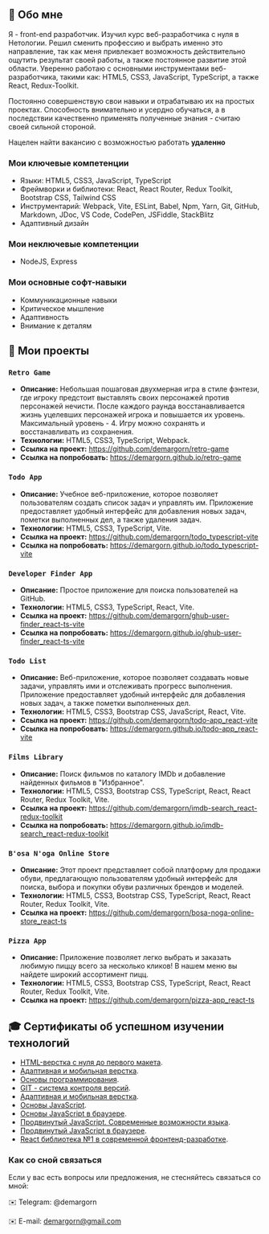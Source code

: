 ##  👋 Обо мне 

Я - front-end разработчик. Изучил курс веб-разработчика с нуля в Нетологии. Решил сменить профессию и выбрать именно это направление, так как меня привлекает возможность действительно ощутить результат своей работы, а также постоянное развитие этой области. Уверенно работаю с основными инструментами веб-разработчика, такими как: HTML5, CSS3, JavaScript, TypeScript, а также React, Redux-Toolkit.

Постоянно совершенствую свои навыки и отрабатываю их на простых проектах. Способность внимательно и усердно обучаться, а в последствии качественно применять полученные знания - считаю своей сильной стороной. 

Нацелен найти вакансию с возможностью работать **удаленно**

### Мои ключевые компетенции

* Языки: HTML5, CSS3, JavaScript, TypeScript
* Фреймворки и библиотеки: React, React Router, Redux Toolkit, Bootstrap CSS, Tailwind CSS
* Инструментарий: Webpack, Vite, ESLint, Babel, Npm, Yarn, Git, GitHub, Markdown, JDoc, VS Code, CodePen, JSFiddle, StackBlitz
* Адаптивный дизайн

 ### Мои неключевые компетенции
* NodeJS, Express

### Мои основные софт-навыки
* Коммуникационные навыки
* Критическое мышление
* Адаптивность
* Внимание к деталям


## 💼 Мои проекты

### `Retro Game`
- **Описание:** Небольшая пошаговая двухмерная игра в стиле фэнтези, где игроку предстоит выставлять своих персонажей против персонажей нечисти. После каждого раунда восстанавливается жизнь уцелевших персонажей игрока и повышается их уровень. Максимальный уровень - 4. Игру можно сохранять и восстанавливать из сохранения.
- **Технологии:** HTML5, CSS3, TypeScript, Webpack.
- **Ссылка на проект:** https://github.com/demargorn/retro-game
- **Ссылка на попробовать:** https://demargorn.github.io/retro-game

### `Todo App`
- **Описание:** Учебное веб-приложение, которое позволяет пользователям создать список задач и управлять им. Приложение предоставляет удобный интерфейс для добавления новых задач, пометки выполненных дел, а также удаления задач.
- **Технологии:** HTML5, CSS3, TypeScript, Vite.
- **Ссылка на проект:** https://github.com/demargorn/todo_typescript-vite
- **Ссылка на попробовать:** https://demargorn.github.io/todo_typescript-vite

### `Developer Finder App`
- **Описание:** Простое приложение для поиска пользователей на GitHub.
- **Технологии:** HTML5, CSS3, TypeScript, React, Vite.
- **Ссылка на проект:** https://github.com/demargorn/ghub-user-finder_react-ts-vite
- **Ссылка на попробовать:** https://demargorn.github.io/ghub-user-finder_react-ts-vite

### `Todo List`
- **Описание:** Веб-приложение, которое позволяет создавать новые задачи, управлять ими и отслеживать прогресс выполнения. Приложение предоставляет удобный интерфейс для добавления новых задач, а также пометки выполненных дел.
- **Технологии:** HTML5, CSS3, Bootstrap CSS, JavaScript, React, Vite.
- **Ссылка на проект:** https://github.com/demargorn/todo-app_react-vite
- **Ссылка на попробовать:** https://demargorn.github.io/todo-app_react-vite

### `Films Library`
- **Описание:** Поиск фильмов по каталогу IMDb и добавление найденных фильмов в "Избранное".
- **Технологии:** HTML5, CSS3, Bootstrap CSS, TypeScript, React, React Router, Redux Toolkit, Vite.
- **Ссылка на проект:** https://github.com/demargorn/imdb-search_react-redux-toolkit
- **Ссылка на попробовать:** https://demargorn.github.io/imdb-search_react-redux-toolkit
  
### `B'osa N'oga Online Store`
- **Описание:** Этот проект представляет собой платформу для продажи обуви, предлагающую пользователям удобный интерфейс для поиска, выбора и покупки обуви различных брендов и моделей.
- **Технологии:** HTML5, CSS3, Bootstrap CSS, TypeScript, React, React Router, Redux Toolkit, Vite.
- **Ссылка на проект:** https://github.com/demargorn/bosa-noga-online-store_react-ts

### `Pizza App`
- **Описание:** Приложение позволяет легко выбрать и заказать любимую пиццу всего за несколько кликов! В нашем меню вы найдете широкий ассортимент пицц.
- **Технологии:** HTML5, CSS3, Bootstrap CSS, TypeScript, React, React Router, Redux Toolkit, Vite.
- **Ссылка на проект:** https://github.com/demargorn/pizza-app_react-ts


## 🎓  Сертификаты об успешном изучении технологий

* [HTML-верстка с нуля до первого макета](https://drive.google.com/file/d/1D849uZH8dfL7TbkhC3h3OmCx5ef_2t2Q/view?usp=drive_link).
* [Адаптивная и мобильная верстка](https://drive.google.com/file/d/1sJE-EIJCOJwkJZBkqKQMpsWOHiStCKfk/view?usp=drive_link).
* [Основы программирования](https://drive.google.com/file/d/1C7u6tAPntMv2EmiARYipBTgARde-a8VC/view?usp=drive_link).
* [GIT - система контроля версий](https://drive.google.com/file/d/1iMGgrTV5kie4bP5uyqUT8BoBsUrDu3_y/view?usp=drive_link).
* [Адаптивная и мобильная верстка](https://drive.google.com/file/d/1sJE-EIJCOJwkJZBkqKQMpsWOHiStCKfk/view?usp=drive_link).
* [Основы JavaScript](https://drive.google.com/file/d/1amIoNeR6RhWA8sHYJI8oRZaNRr5AU1lq/view?usp=drive_link).
* [Основы JavaScript в браузере](https://drive.google.com/file/d/1fwb_F4AqKroednrFQMTIlVsjmfvDI2T0/view?usp=drive_link).
* [Продвинутый JavaScript. Cовременные возможности языка](https://drive.google.com/file/d/1Ykt6dhRxOrkBSRxOcUU6K9mySPj1-cHK/view?usp=drive_link).
* [Продвинутый JavaScript в браузере](https://drive.google.com/file/d/1nshUUcja0YLdHNRWWSxbfbHYocvJ_Pos/view?usp=drive_link).
* [React библиотека №1 в современной фронтенд-разработке](https://drive.google.com/file/d/18_8Eg4nF2DzacJw2CGrIIEh5Aidc5XN3/view?usp=drive_link).



### Как со сной связаться
Если у вас есть вопросы или предложения, не стесняйтесь связаться со мной:

  ✉️ Telegram: @demargorn
  
  ✉️ E-mail: demargorn@gmail.com
